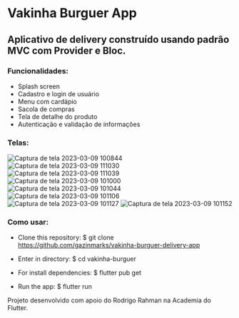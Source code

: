 # Vakinha Burguer App

##  Aplicativo de delivery construído usando padrão MVC com Provider e Bloc.
  
### Funcionalidades: 

 - Splash screen
 - Cadastro e login de usuário
 - Menu com cardápio
 - Sacola de compras
 - Tela de detalhe do produto
 - Autenticação e validação de informações
 
 ### Telas:
![Captura de tela 2023-03-09 100844](https://user-images.githubusercontent.com/115508392/224036478-d4aa1b5d-4759-41a7-a11b-49cbac216c35.png)
![Captura de tela 2023-03-09 111030](https://user-images.githubusercontent.com/115508392/224051133-bfe00782-0fed-4932-a2ac-4f76de995ec2.png)
![Captura de tela 2023-03-09 111039](https://user-images.githubusercontent.com/115508392/224051255-47d10ef6-3d2f-407b-a268-54a811019f02.png)
![Captura de tela 2023-03-09 101000](https://user-images.githubusercontent.com/115508392/224042115-40fb19b0-478a-4478-b8a5-c3ce6be79a65.png)
![Captura de tela 2023-03-09 101044](https://user-images.githubusercontent.com/115508392/224042231-43be0811-5d3c-47a4-bf1a-ec4cc39c119f.png)
![Captura de tela 2023-03-09 101106](https://user-images.githubusercontent.com/115508392/224042277-dede7c17-7a4f-4fde-9be9-439d50fdfba1.png)
![Captura de tela 2023-03-09 101127](https://user-images.githubusercontent.com/115508392/224042346-ce15dd6c-a911-4259-aba5-bd8eca5a546e.png)
![Captura de tela 2023-03-09 101152](https://user-images.githubusercontent.com/115508392/224042705-1683b899-6b4a-4cf0-bfdb-556c37e01d32.png)

### Como usar:
- Clone this repository:
$ git clone https://github.com/gazinmarks/vakinha-burguer-delivery-app
 
- Enter in directory:
$ cd vakinha-burguer
- For install dependencies:
$ flutter pub get
- Run the app: 
$ flutter run


Projeto desenvolvido com apoio do Rodrigo Rahman na Academia do Flutter.
